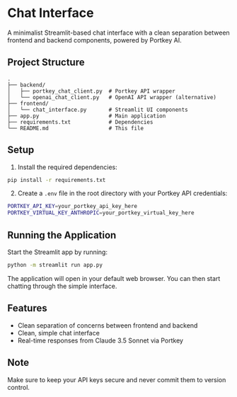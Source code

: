 # Chat Interface

A minimalist Streamlit-based chat interface with a clean separation between frontend and backend components, powered by Portkey AI.

## Project Structure

```
.
├── backend/
│   ├── portkey_chat_client.py  # Portkey API wrapper
│   └── openai_chat_client.py   # OpenAI API wrapper (alternative)
├── frontend/
│   └── chat_interface.py       # Streamlit UI components
├── app.py                      # Main application
├── requirements.txt            # Dependencies
└── README.md                   # This file
```

## Setup

1. Install the required dependencies:
```bash
pip install -r requirements.txt
```

2. Create a `.env` file in the root directory with your Portkey API credentials:
```bash
PORTKEY_API_KEY=your_portkey_api_key_here
PORTKEY_VIRTUAL_KEY_ANTHROPIC=your_portkey_virtual_key_here
```

## Running the Application

Start the Streamlit app by running:
```bash
python -m streamlit run app.py
```

The application will open in your default web browser. You can then start chatting through the simple interface.

## Features

- Clean separation of concerns between frontend and backend
- Clean, simple chat interface
- Real-time responses from Claude 3.5 Sonnet via Portkey

## Note

Make sure to keep your API keys secure and never commit them to version control.